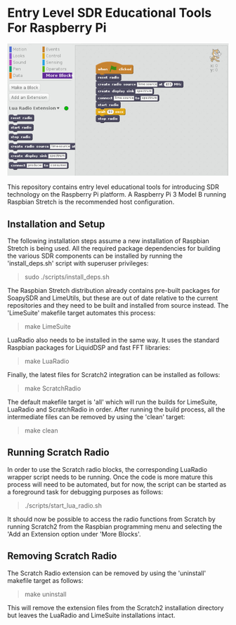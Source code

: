 # Entry Level SDR Educational Tools For Raspberry Pi

![ScratchRadio](/images/ScratchRadio-detail.jpg)

This repository contains entry level educational tools for introducing SDR 
technology on the Raspberry Pi platform. A Raspberry Pi 3 Model B running 
Raspbian Stretch is the recommended host configuration.

## Installation and Setup

The following installation steps assume a new installation of Raspbian Stretch 
is being used. All the required package dependencies for building the various 
SDR components can be installed by running the 'install_deps.sh' script with 
superuser privileges:

  > sudo  ./scripts/install_deps.sh

The Raspbian Stretch distribution already contains pre-built packages for 
SoapySDR and LimeUtils, but these are out of date relative to the current 
repositories and they need to be built and installed from source instead. The 
'LimeSuite' makefile target automates this process:

  > make LimeSuite

LuaRadio also needs to be installed in the same way. It uses the standard 
Raspbian packages for LiquidDSP and fast FFT libraries:

  > make LuaRadio

Finally, the latest files for Scratch2 integration can be installed as follows:

  > make ScratchRadio

The default makefile target is 'all' which will run the builds for LimeSuite,
LuaRadio and ScratchRadio in order. After running the build process, all the
intermediate files can be removed by using the 'clean' target:

  > make clean
  
## Running Scratch Radio

In order to use the Scratch radio blocks, the corresponding LuaRadio wrapper 
script needs to be running. Once the code is more mature this process will need 
to be automated, but for now, the script can be started as a foreground task for 
debugging purposes as follows:

  > ./scripts/start_lua_radio.sh

It should now be possible to access the radio functions from Scratch by running 
Scratch2 from the Raspbian programming menu and selecting the 'Add an Extension 
option under 'More Blocks'.

## Removing Scratch Radio

The Scratch Radio extension can be removed by using the 'uninstall' makefile
target as follows:

  > make uninstall

This will remove the extension files from the Scratch2 installation directory
but leaves the LuaRadio and LimeSuite installations intact.
